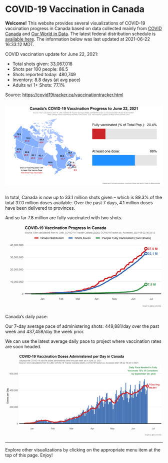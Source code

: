 COVID-19 Vaccination in Canada
==============================

**Welcome!** This website provides several visualizations of COVID-19
vaccination progress in Canada based on data collected mainly from
[COVID Canada](https://covid19tracker.ca/vaccinationtracker.html) and
[Our World in Data](https://ourworldindata.org/covid-vaccinations). The
latest federal distribution schedule is [available
here](https://www.canada.ca/en/public-health/services/diseases/2019-novel-coronavirus-infection/prevention-risks/covid-19-vaccine-treatment/vaccine-rollout.html).
The information below was last updated at 2021-06-22 16:33:12 MDT.

COVID vaccination update for June 22, 2021:

-   Total shots given: 33,067,018
-   Shots per 100 people: 86.5
-   Shots reported today: 480,749
-   Inventory: 8.8 days (at avg pace)
-   Adults w/ 1+ Shots: 77.1%

Source:
<a href="https://covid19tracker.ca/vaccinationtracker.html" class="uri">https://covid19tracker.ca/vaccinationtracker.html</a>

![](Plots/plot_main.png)

In total, Canada is now up to 33.1 million shots given – which is 89.3%
of the total 37.0 million doses available. Over the past 7 days, 4.1
million doses have been delivered to provinces.

And so far 7.8 million are fully vaccinated with two shots.

![](Plots/plot_total.png)

Canada’s daily pace:

Our 7-day average pace of administering shots: 449,881/day over the past
week and 437,458/day the week prior.

We can use the latest average daily pace to project where vaccination
rates are soon headed.

![](Plots/pace_national.png)

------------------------------------------------------------------------

Explore other visualizations by clicking on the appropriate menu item at
the top of this page. Enjoy!
